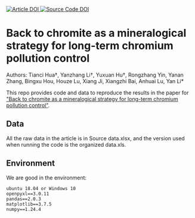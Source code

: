 <p>
 <a href="https://doi.org/10.1038/s41467-023-37384-1">
     <img alt="Article DOI" src="https://img.shields.io/badge/DOI-doi-organge.svg?style=plastic">
 </a>
   <a href="https://doi.org/10.5281/zenodo.14744274">
     <img alt="Source Code DOI" src="https://zenodo.org/badge/DOI/10.5281/zenodo.7709844.svg">
 </a>
 
# Back to chromite as a mineralogical strategy for long-term chromium pollution control
Authors: Tianci Hua†, Yanzhang Li†, Yuxuan Hu†, Rongzhang Yin, Yanan Zhang, Bingxu Hou, Houze Lu, Xiang Ji, Xiangzhi Bai, Anhuai Lu, Yan Li*

This repo provides code and data to reproduce the results in the paper for ["Back to chromite as a mineralogical strategy for long-term chromium pollution control"](https://doi.org/10.1038/s41467-023-37384-1).
## Data
All the raw data in the article is in Source data.xlsx, and the version used when running the code is the organized data.xls.


## Environment
We are good in the environment:
```
ubuntu 18.04 or Windows 10
openpyxl==3.0.11
pandas==2.0.3  
matplotlib==3.7.5  
numpy==1.24.4
```
